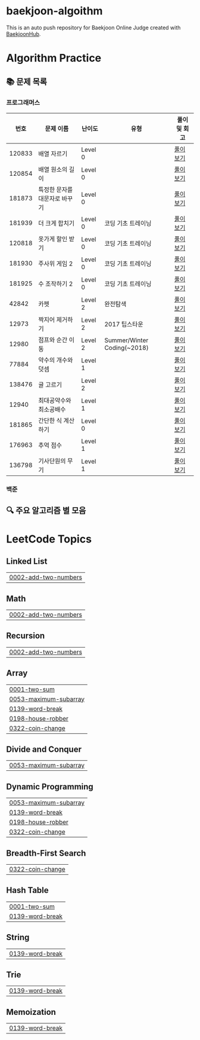 # baekjoon-algoithm

This is an auto push repository for Baekjoon Online Judge created with [BaekjoonHub](https://github.com/BaekjoonHub/BaekjoonHub).

# Algorithm Practice

## 📚 문제 목록

### 프로그래머스

| 번호   | 문제 이름                     | 난이도  | 유형                        | 풀이 및 회고                                                                                                                                             |
| ------ | ----------------------------- | ------- | --------------------------- | -------------------------------------------------------------------------------------------------------------------------------------------------------- |
| 120833 | 배열 자르기                   | Level 0 |                             | [풀이 보기](https://github.com/kJshine/coding-test-study/tree/main/프로그래머스/0/120833.%E2%80%85배열%E2%80%85자르기)                                   |
| 120854 | 배열 원소의 길이              | Level 0 |                             | [풀이 보기](https://github.com/kJshine/coding-test-study/tree/main/프로그래머스/0/120854.%E2%80%85배열%E2%80%85원소의%E2%80%85길이)                      |
| 181873 | 특정한 문자를 대문자로 바꾸기 | Level 0 |                             | [풀이 보기](https://github.com/kJshine/coding-test-study/tree/main/프로그래머스/0/181873.%E2%80%85특정한%E2%80%85문자를%E2%80%85대문자로%E2%80%85바꾸기) |
| 181939 | 더 크게 합치기                | Level 0 | 코딩 기초 트레이닝          | [풀이 보기](https://github.com/kJshine/coding-test-study/tree/main/프로그래머스/0/181939.%E2%80%85더%E2%80%85크게%E2%80%85합치기)                        |
| 120818 | 옷가게 할인 받기              | Level 0 | 코딩 기초 트레이닝          | [풀이 보기](https://github.com/kJshine/coding-test-study/tree/main/프로그래머스/0/120818.%E2%80%85옷가게%E2%80%85할인%E2%80%85받기)                      |
| 181930 | 주사위 게임 2                 | Level 0 | 코딩 기초 트레이닝          | [풀이 보기](https://github.com/kJshine/coding-test-study/tree/main/프로그래머스/0/181930.%E2%80%85주사위%E2%80%85게임%E2%80%852)                         |
| 181925 | 수 조작하기 2                 | Level 0 | 코딩 기초 트레이닝          | [풀이 보기](https://github.com/kJshine/coding-test-study/tree/main/프로그래머스/0/181925.%E2%80%85수%E2%80%85조작하기%E2%80%852)                         |
| 42842  | 카펫                          | Level 2 | 완전탐색                    | [풀이 보기](https://github.com/kJshine/coding-test-study/tree/main/프로그래머스/2/42842.%E2%80%85카펫)                                                   |
| 12973  | 짝지어 제거하기               | Level 2 | 2017 팁스타운               | [풀이 보기](https://github.com/kJshine/coding-test-study/tree/main/프로그래머스/2/12973.%E2%80%85짝지어%E2%80%85제거하기)                                |
| 12980  | 점프와 순간 이동              | Level 2 | Summer/Winter Coding(~2018) | [풀이 보기](https://github.com/kJshine/coding-test-study/tree/main/프로그래머스/2/12980.%E2%80%85점프와%E2%80%85순간%E2%80%85이동)                       |
| 77884  | 약수의 개수와 덧셈            | Level 1 |                             | [풀이 보기](https://github.com/kJshine/coding-test-study/tree/main/프로그래머스/1/77884.%E2%80%85약수의%E2%80%85개수와%E2%80%85덧셈)                     |
| 138476 | 귤 고르기                     | Level 2 |                             | [풀이 보기](https://github.com/kJshine/coding-test-study/tree/main/프로그래머스/2/138476.%E2%80%85귤%E2%80%85고르기)                                     |
| 12940  | 최대공약수와 최소공배수       | Level 1 |                             | [풀이 보기](https://github.com/kJshine/coding-test-study/tree/main/프로그래머스/1/12940.%E2%80%85최대공약수와%E2%80%85최소공배수)                        |
| 181865 | 간단한 식 계산하기            | Level 0 |                             | [풀이 보기](https://github.com/kJshine/coding-test-study/tree/main/프로그래머스/0/181865.%E2%80%85간단한%E2%80%85식%E2%80%85계산하기)                    |
| 176963 | 추억 점수            | Level 1 |                             | [풀이 보기](https://github.com/kJshine/coding-test-study/tree/main/프로그래머스/1/176963.%E2%80%85추억%E2%80%85점수)                                     |
| 136798 | 기사단원의 무기            | Level 1 |                             | [풀이 보기](https://github.com/kJshine/coding-test-study/tree/main/프로그래머스/1/136798.%E2%80%85기사단원의%E2%80%85무기)                                     |

### 백준

<!--
| 번호 | 문제 이름 | 난이도 | 유형 | 풀이 및 회고 |
|------|-----------|--------|------|--------------|
| 1000 | A+B       | Bronze 5| 구현 | [풀이 보기](./baekjoon/1000/README.md) |
| 1001 | A-B       | Bronze 5| 구현 | [풀이 보기](./baekjoon/1001/README.md) |
-->

## 🔍 주요 알고리즘 별 모음

<!---LeetCode Topics Start-->
# LeetCode Topics
## Linked List
|  |
| ------- |
| [0002-add-two-numbers](https://github.com/kJshine/coding-test-study/tree/master/0002-add-two-numbers) |
## Math
|  |
| ------- |
| [0002-add-two-numbers](https://github.com/kJshine/coding-test-study/tree/master/0002-add-two-numbers) |
## Recursion
|  |
| ------- |
| [0002-add-two-numbers](https://github.com/kJshine/coding-test-study/tree/master/0002-add-two-numbers) |
## Array
|  |
| ------- |
| [0001-two-sum](https://github.com/kJshine/coding-test-study/tree/master/0001-two-sum) |
| [0053-maximum-subarray](https://github.com/kJshine/coding-test-study/tree/master/0053-maximum-subarray) |
| [0139-word-break](https://github.com/kJshine/coding-test-study/tree/master/0139-word-break) |
| [0198-house-robber](https://github.com/kJshine/coding-test-study/tree/master/0198-house-robber) |
| [0322-coin-change](https://github.com/kJshine/coding-test-study/tree/master/0322-coin-change) |
## Divide and Conquer
|  |
| ------- |
| [0053-maximum-subarray](https://github.com/kJshine/coding-test-study/tree/master/0053-maximum-subarray) |
## Dynamic Programming
|  |
| ------- |
| [0053-maximum-subarray](https://github.com/kJshine/coding-test-study/tree/master/0053-maximum-subarray) |
| [0139-word-break](https://github.com/kJshine/coding-test-study/tree/master/0139-word-break) |
| [0198-house-robber](https://github.com/kJshine/coding-test-study/tree/master/0198-house-robber) |
| [0322-coin-change](https://github.com/kJshine/coding-test-study/tree/master/0322-coin-change) |
## Breadth-First Search
|  |
| ------- |
| [0322-coin-change](https://github.com/kJshine/coding-test-study/tree/master/0322-coin-change) |
## Hash Table
|  |
| ------- |
| [0001-two-sum](https://github.com/kJshine/coding-test-study/tree/master/0001-two-sum) |
| [0139-word-break](https://github.com/kJshine/coding-test-study/tree/master/0139-word-break) |
## String
|  |
| ------- |
| [0139-word-break](https://github.com/kJshine/coding-test-study/tree/master/0139-word-break) |
## Trie
|  |
| ------- |
| [0139-word-break](https://github.com/kJshine/coding-test-study/tree/master/0139-word-break) |
## Memoization
|  |
| ------- |
| [0139-word-break](https://github.com/kJshine/coding-test-study/tree/master/0139-word-break) |
<!---LeetCode Topics End-->
